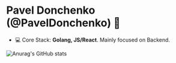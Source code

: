 <h1 align="left">Pavel Donchenko (@PavelDonchenko) 👋</h1>

- 💻 Core Stack: **Golang, JS/React**. Mainly focused on Backend.

![Anurag's GitHub stats](https://github-readme-stats.vercel.app/api?username=PavelDon&hide=contribs,prs)
